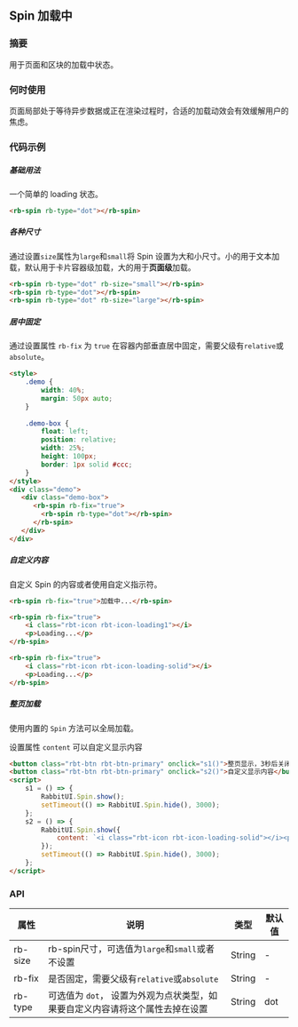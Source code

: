## Spin 加载中

### 摘要

用于页面和区块的加载中状态。

### 何时使用

页面局部处于等待异步数据或正在渲染过程时，合适的加载动效会有效缓解用户的焦虑。

### 代码示例

##### 基础用法

一个简单的 loading 状态。

```html
<rb-spin rb-type="dot"></rb-spin>
```

##### 各种尺寸

通过设置`size`属性为`large`和`small`将 Spin 设置为大和小尺寸。小的用于文本加载，默认用于卡片容器级加载，大的用于**页面级**加载。

```html
<rb-spin rb-type="dot" rb-size="small"></rb-spin>
<rb-spin rb-type="dot"></rb-spin>
<rb-spin rb-type="dot" rb-size="large"></rb-spin>
```

##### 居中固定

通过设置属性 `rb-fix`  为 `true` 在容器内部垂直居中固定，需要父级有`relative`或`absolute`。

```html
<style>
    .demo {
        width: 40%;
        margin: 50px auto;
    }
    
    .demo-box {
        float: left;
        position: relative;
        width: 25%;
        height: 100px;
        border: 1px solid #ccc;
    }
</style>
<div class="demo">
   <div class="demo-box">
      <rb-spin rb-fix="true">
        <rb-spin rb-type="dot"></rb-spin>
      </rb-spin>
   </div>
</div>
```

##### 自定义内容

自定义 Spin 的内容或者使用自定义指示符。

```html
<rb-spin rb-fix="true">加载中...</rb-spin>

<rb-spin rb-fix="true">
    <i class="rbt-icon rbt-icon-loading1"></i>
    <p>Loading...</p>
</rb-spin>

<rb-spin rb-fix="true">
    <i class="rbt-icon rbt-icon-loading-solid"></i>
    <p>Loading...</p>
</rb-spin>
```

##### 整页加载

使用内置的 `Spin` 方法可以全局加载。

设置属性 `content` 可以自定义显示内容

```html
<button class="rbt-btn rbt-btn-primary" onclick="s1()">整页显示，3秒后关闭</button>
<button class="rbt-btn rbt-btn-primary" onclick="s2()">自定义显示内容</button>
<script>
    s1 = () => {
        RabbitUI.Spin.show();
        setTimeout(() => RabbitUI.Spin.hide(), 3000);
    };
    s2 = () => {
        RabbitUI.Spin.show({
            content: `<i class="rbt-icon rbt-icon-loading-solid"></i><p>Loading...</p>`,
        });
        setTimeout(() => RabbitUI.Spin.hide(), 3000);
    };
</script>
```

### API

| 属性    | 说明                                                         | 类型   | 默认值 |
| ------- | ------------------------------------------------------------ | ------ | ------ |
| rb-size | rb-spin尺寸，可选值为`large`和`small`或者不设置              | String | -      |
| rb-fix  | 是否固定，需要父级有`relative`或`absolute`                   | String | -      |
| rb-type | 可选值为 `dot`， 设置为外观为点状类型，如果要自定义内容请将这个属性去掉在设置 | String | dot    |

